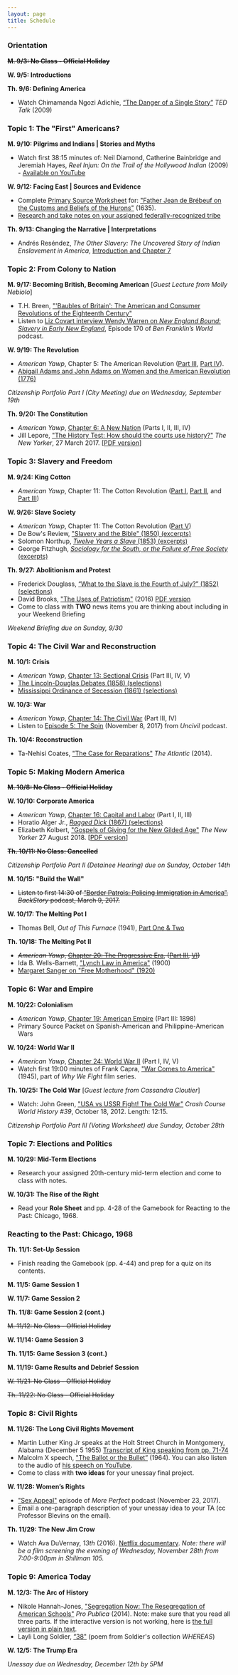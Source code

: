 ```yaml
---
layout: page
title: Schedule
---
```


### Orientation

~~**M. 9/3: No Class - Official Holiday**~~

**W. 9/5: Introductions**

**Th. 9/6: Defining America**
- Watch Chimamanda Ngozi Adichie, [“The Danger of a Single Story”](https://www.ted.com/talks/chimamanda_adichie_the_danger_of_a_single_story) *TED Talk* (2009) 

### Topic 1: The "First" Americans?

**M. 9/10: Pilgrims and Indians | Stories and Myths**
- Watch first 38:15 minutes of: Neil Diamond, Catherine Bainbridge and Jeremiah Hayes, *Reel Injun: On the Trail of the Hollywood Indian* (2009) - [Available on YouTube](https://www.youtube.com/watch?v=YNZBpn9asng)

**W. 9/12: Facing East | Sources and Evidence**
- Complete [Primary Source Worksheet]({{site.baseurl}}/downloads/primary-source-worksheet-basic.pdf) for: ["Father Jean de Brébeuf on the Customs and Beliefs of the Hurons"](https://www.dropbox.com/s/fds82wgs49xqk7k/DeBrebeuf_CustomsAndBeliefsOfTheHurons_1635.pdf?dl=0) (1635). 
- [Research and take notes on your assigned federally-recognized tribe]({{site.baseurl}}/downloads/federally-recognized-tribe-research.pdf)

**Th. 9/13: Changing the Narrative | Interpretations**
- Andrés Reséndez, *The Other Slavery: The Uncovered Story of Indian Enslavement in America*, [Introduction and Chapter 7](https://www.dropbox.com/s/yk2xalxr1ry0tty/Resendez_TheOtherSlavery_Intro_Ch7.pdf?dl=0)

### Topic 2: From Colony to Nation

**M. 9/17: Becoming British, Becoming American** [*Guest Lecture from Molly Nebiolo*]
- T.H. Breen, ["'Baubles of Britain': The American and Consumer Revolutions of the Eighteenth Century"](https://www.dropbox.com/s/3of4ae2w0k90bpe/Breen_BaublesOfBritain.pdf?dl=0)
- Listen to [Liz Covart interview Wendy Warren on *New England Bound: Slavery in Early New England*](https://www.benfranklinsworld.com/episode-170-wendy-warren-new-england-bound-slavery-early-new-england/), Episode 170 of *Ben Franklin’s World* podcast.

**W. 9/19: The Revolution**
- *American Yawp*, 	Chapter 5: The American Revolution ([Part III](http://www.americanyawp.com/text/05-the-american-revolution/#III_The_Causes_of_the_American_Revolution), [Part IV](http://www.americanyawp.com/text/05-the-american-revolution/#IV_Independence)).
- [Abigail Adams and John Adams on Women and the American Revolution (1776)](https://www.dropbox.com/s/nkvnu4aw7khvkw9/AbigailAndJohnAdams_1776.pdf?dl=0)

*Citizenship Portfolio Part I (City Meeting) due on Wednesday, September 19th*

**Th. 9/20: The Constitution**
- *American Yawp*, [Chapter 6: A New Nation](http://www.americanyawp.com/text/06-a-new-nation/) (Parts I, II, III, IV)
- Jill Lepore, ["The History Test: How should the courts use history?"](https://www.newyorker.com/magazine/2017/03/27/weaponizing-the-past) *The New Yorker*, 27 March 2017. [[PDF version](https://www.dropbox.com/s/rzzwjuitlcr85le/Lepore_The%20History%20Test%20%7C%20The%20New%20Yorker.pdf?dl=0)]

### Topic 3: Slavery and Freedom

**M. 9/24: King Cotton**
- *American Yawp*, Chapter 11: The Cotton Revolution ([Part I](http://www.americanyawp.com/text/11-the-cotton-revolution/#I_Introduction), [Part II](http://www.americanyawp.com/text/11-the-cotton-revolution/#IIThe_Importance_of_Cotton), and [Part III](http://www.americanyawp.com/text/11-the-cotton-revolution/#III_Cotton_and_Slavery))

**W. 9/26: Slave Society**
- *American Yawp*, Chapter 11: The Cotton Revolution ([Part V](http://www.americanyawp.com/text/11-the-cotton-revolution/#VSouthern_Cultures))
- De Bow's Review, ["Slavery and the Bible" (1850) (excerpts)](https://www.dropbox.com/s/fjpbaj6ci7w85ts/SlaveryAndTheBible_1850.pdf?dl=0)
- Solomon Northup, [*Twelve Years a Slave* (1853) (excerpts)](https://www.dropbox.com/s/7ruqc5sb1q3o5qz/SolomonNorthup_1853.pdf?dl=0)
- George Fitzhugh, [*Sociology for the South, or the Failure of Free Society* (excerpts)](http://www.americanyawp.com/reader/the-cotton-revolution/george-fitzhugh-argues-that-slavery-is-better-than-liberty-and-equality-1854/)

**Th. 9/27: Abolitionism and Protest**
- Frederick Douglass, [“What to the Slave is the Fourth of July?” (1852) (selections)](https://www.dropbox.com/s/dv5tiauwxif9o32/Douglass_WhatToTheSlaveIsTheFourthOfJuly_Excerpts.pdf?dl=0)
- David Brooks, ["The Uses of Patriotism"](https://www.nytimes.com/2016/09/16/opinion/the-uses-of-patriotism.html) (2016) [PDF version](https://www.dropbox.com/s/cvfheekctutdbcc/Brooks_The%20Uses%20of%20Patriotism.pdf?dl=0)
- Come to class with **TWO** news items you are thinking about including in your Weekend Briefing

*Weekend Briefing due on Sunday, 9/30*

### Topic 4: The Civil War and Reconstruction

**M. 10/1: Crisis**
- *American Yawp*, [Chapter 13: Sectional Crisis](http://www.americanyawp.com/text/13-the-sectional-crisis) (Part III, IV, V)
- [The Lincoln-Douglas Debates (1858) (selections)](https://www.dropbox.com/s/mlx9h2lw2o96uef/LincolnDouglassDebates_1858.pdf?dl=0)
- [Mississippi Ordinance of Secession (1861) (selections)](https://www.dropbox.com/s/lgmv9f4uxnp4vcl/MississippiOrdinanceOfSecession_1861.pdf?dl=0)

**W. 10/3: War**
- *American Yawp*, [Chapter 14: The Civil War](http://www.americanyawp.com/text/14-the-civil-war) (Part III, IV)
- Listen to [Episode 5: The Spin](http://www.gimletmedia.com/uncivil/the-spin#episode-player) (November 8, 2017) from *Uncivil* podcast.

**Th. 10/4: Reconstruction**
- Ta-Nehisi Coates, ["The Case for Reparations"](http://www.theatlantic.com/magazine/archive/2014/06/the-case-for-reparations/361631/) *The Atlantic* (2014).

### Topic 5: Making Modern America

~~**M. 10/8:  No Class - Official Holiday**~~

**W. 10/10: Corporate America**
- *American Yawp*, [Chapter 16: Capital and Labor](http://www.americanyawp.com/text/16-capital-and-labor) (Part I, II, III)
- Horatio Alger Jr., [*Ragged Dick* (1867) (selections)](https://www.dropbox.com/s/bg1j5vr713u6rci/Alger_RaggedDick_Excerpts.pdf?dl=0)
- Elizabeth Kolbert, ["Gospels of Giving for the New Gilded Age"](https://www.newyorker.com/magazine/2018/08/27/gospels-of-giving-for-the-new-gilded-age) *The New Yorker* 27 August 2018. [[PDF version](https://www.dropbox.com/s/r3mqdvzcgj456wq/Kolbert_Gospels%20of%20Giving%20for%20the%20New%20Gilded%20Age%20%7C%20The%20New%20Yorker.pdf?dl=0)]

~~**Th. 10/11: No Class: Cancelled**~~

*Citizenship Portfolio Part II (Detainee Hearing) due on Sunday, October 14th*

**M. 10/15: "Build the Wall"**
- ~~Listen to first 14:30 of [“Border Patrols: Policing Immigration in America”](http://backstoryradio.org/shows/border-patrols), *BackStory* podcast, March 9, 2017.~~

**W. 10/17: The Melting Pot I**
- Thomas Bell, *Out of This Furnace* (1941), [Part One & Two](https://www.dropbox.com/s/17civ56sdcifrv5/Bell_OutOfThisFurnace_Part1_Part2.pdf?dl=0)

**Th. 10/18: The Melting Pot II**
- ~~*American Yawp*, [Chapter 20: The Progressive Era](http://www.americanyawp.com/text/20-the-progressive-era/), ([Part III](http://www.americanyawp.com/text/20-the-progressive-era/#III_Womens_Movements), [VI](http://www.americanyawp.com/text/20-the-progressive-era/#VI_Jim_Crow_and_African_American_Life))~~
- Ida B. Wells-Barnett, ["Lynch Law in America"](http://etc.usf.edu/lit2go/pdf/passage/4375/civil-rights-and-conflict-in-the-united-states-selected-speeches-003-speech-on-lynch-law-in-america-given-by-ida-b-wells-in-chicago-illinois-january-1900.pdf) (1900) 
- [Margaret Sanger on "Free Motherhood" (1920)](https://www.dropbox.com/s/vebb8i97ttepedc/Sanger_FreeMotherhood.pdf?dl=0)

### Topic 6: War and Empire

**M. 10/22: Colonialism**
- *American Yawp*, [Chapter 19: American Empire](http://www.americanyawp.com/text/19-american-empire) (Part III: 1898)
- Primary Source Packet on Spanish-American and Philippine-American Wars

**W. 10/24: World War II**
- *American Yawp*, [Chapter 24: World War II](http://www.americanyawp.com/text/24-world-war-ii/) (Part I, IV, V)
- Watch first 19:00 minutes of Frank Capra, ["War Comes to America"](https://northeastern.userservices.exlibrisgroup.com/view/action/uresolver.do;jsessionid=6505B0C4CE9C004747604E650CE651A0.app03.na03.prod.alma.dc04.hosted.exlibrisgroup.com:1801?operation=resolveService&package_service_id=8793472070001401&institutionId=1401&customerId=1390) (1945), part of *Why We Fight* film series. 

**Th. 10/25: The Cold War** [*Guest lecture from Cassandra Cloutier*]
- Watch: John Green, ["USA vs USSR Fight! The Cold War"](https://www.youtube.com/watch?v=y9HjvHZfCUI) *Crash Course World History #39*, October 18, 2012. Length: 12:15.

*Citizenship Portfolio Part III (Voting Worksheet) due Sunday, October 28th*

### Topic 7: Elections and Politics

**M. 10/29: Mid-Term Elections**
- Research  your assigned 20th-century mid-term election and come to class with notes.

**W. 10/31: The Rise of the Right**
- Read your **Role Sheet** and pp. 4-28 of the Gamebook for Reacting to the Past: Chicago, 1968.

### Reacting to the Past: Chicago, 1968

**Th. 11/1: Set-Up Session**
- Finish reading the Gamebook (pp. 4-44) and prep for a quiz on its contents.

**M. 11/5: Game Session 1**

**W. 11/7: Game Session 2**

**Th. 11/8: Game Session 2 (cont.)**

~~M. 11/12: No Class - Official Holiday~~

**W. 11/14: Game Session 3**

**Th. 11/15: Game Session 3 (cont.)**

**M. 11/19: Game Results and Debrief Session**

~~W. 11/21: No Class - Official Holiday~~

~~Th. 11/22: No Class - Official Holiday~~ 

### Topic 8: Civil Rights

**M. 11/26: The Long Civil Rights Movement**
- Martin Luther King Jr speaks at the Holt Street Church in Montgomery, Alabama (December 5 1955) [Transcript of King speaking from pp. 71-74](http://okra.stanford.edu/transcription/document_images/Vol03Scans/71_5-Dec-1955_MIA%20Mass%20Meeting.pdf)
- Malcolm X speech, ["The Ballot or the Bullet”](http://www.blacklivesmattersyllabus.com/wp-content/uploads/2015/11/Malcolm-X-The-Ballot-or-the-Bullet.pdf) (1964). You can also listen to the audio of [his speech on YouTube](https://youtu.be/7oVW3HfzXkg).
- Come to class with **two ideas** for your unessay final project.

**W. 11/28: Women’s Rights**
- ["Sex Appeal"](https://www.wnycstudios.org/story/sex-appeal/) episode of *More Perfect* podcast (November 23, 2017).
- Email a one-paragraph description of your unessay idea to your TA (cc Professor Blevins on the email).

**Th. 11/29: The New Jim Crow**
- Watch Ava DuVernay, *13th* (2016). [Netflix documentary](https://www.netflix.com/watch/80091741). *Note: there will be a film screening the evening of Wednesday, November 28th from 7:00-9:00pm in Shillman 105.*

### Topic 9: America Today

**M. 12/3: The Arc of History**
- Nikole Hannah-Jones, ["Segregation Now: The Resegregation of American Schools"](https://www.propublica.org/article/segregation-now-the-resegregation-of-americas-schools) *Pro Publica* (2014). Note: make sure that you read all three parts. If the interactive version is not working, here is [the full version in plain text](https://www.propublica.org/article/segregation-now-full-text).
- Layli Long Soldier, [“38"](https://onbeing.org/blog/layli-long-soldier-38/) (poem from Soldier's collection *WHEREAS*)

**W. 12/5: The Trump Era**

*Unessay due on Wednesday, December 12th by 5PM*
